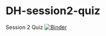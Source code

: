 # DH-session2-quiz
Session 2 Quiz
[![Binder](https://mybinder.org/badge_logo.svg)](https://mybinder.org/v2/gh/prabeshl/DH-session2-quiz/HEAD?labpath=voila%2Frender%2Fsession2_end_quizzes.ipynb)
